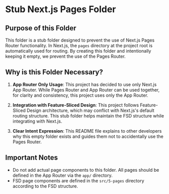 # Stub Next.js Pages Folder

## Purpose of this Folder

This folder is a stub folder designed to prevent the use of Next.js Pages Router functionality. In Next.js, the `pages` directory at the project root is automatically used for routing. By creating this folder and intentionally keeping it empty, we prevent the use of the Pages Router.

## Why is this Folder Necessary?

1. **App Router Only Usage**: This project has decided to use only Next.js App Router. While Pages Router and App Router can be used together, for clarity and consistency, this project uses only the App Router.

2. **Integration with Feature-Sliced Design**: This project follows Feature-Sliced Design architecture, which may conflict with Next.js's default routing structure. This stub folder helps maintain the FSD structure while integrating with Next.js.

3. **Clear Intent Expression**: This README file explains to other developers why this empty folder exists and guides them not to accidentally use the Pages Router.

## Important Notes

- Do not add actual page components to this folder. All pages should be defined in the App Router via the `app/` directory.
- FSD page components are defined in the `src/5-pages` directory according to the FSD structure. 